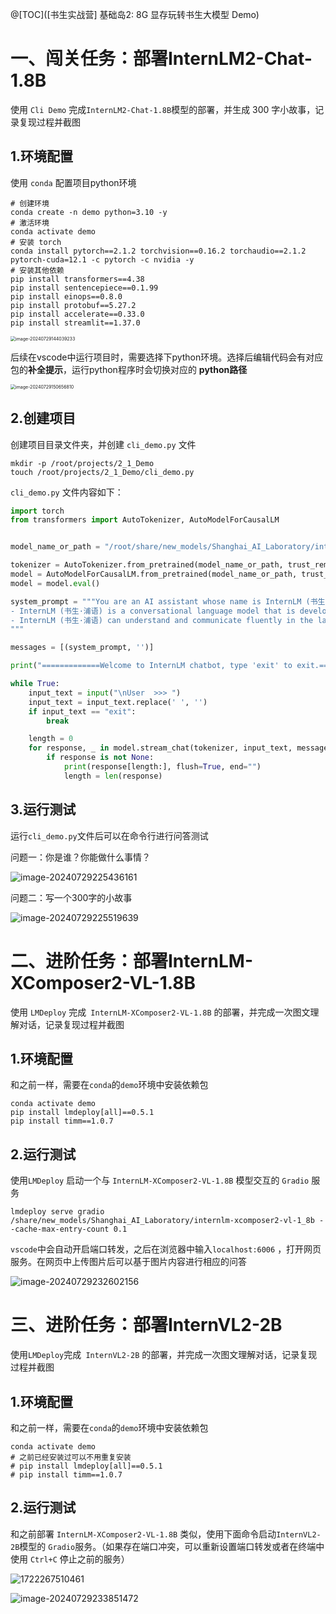 @[TOC]([书生实战营] 基础岛2: 8G 显存玩转书生大模型 Demo)

# 一、闯关任务：部署InternLM2-Chat-1.8B 

使用 `Cli Demo` 完成` InternLM2-Chat-1.8B `模型的部署，并生成 300 字小故事，记录复现过程并截图

## 1.环境配置

使用 `conda` 配置项目python环境

```shell
# 创建环境
conda create -n demo python=3.10 -y
# 激活环境
conda activate demo
# 安装 torch
conda install pytorch==2.1.2 torchvision==0.16.2 torchaudio==2.1.2 pytorch-cuda=12.1 -c pytorch -c nvidia -y
# 安装其他依赖
pip install transformers==4.38
pip install sentencepiece==0.1.99
pip install einops==0.8.0
pip install protobuf==5.27.2
pip install accelerate==0.33.0
pip install streamlit==1.37.0
```

<img src="./L1_Demo.assets/image-20240729144039233.png" alt="image-20240729144039233" style="zoom:50%;" />

后续在vscode中运行项目时，需要选择下python环境。选择后编辑代码会有对应包的**补全提示**，运行python程序时会切换对应的 **python路径**

<img src="./L1_Demo.assets/image-20240729150656810.png" alt="image-20240729150656810" style="zoom:50%;" />

## 2.创建项目

创建项目目录文件夹，并创建 `cli_demo.py` 文件

```shell
mkdir -p /root/projects/2_1_Demo
touch /root/projects/2_1_Demo/cli_demo.py
```

 `cli_demo.py` 文件内容如下：

```python
import torch
from transformers import AutoTokenizer, AutoModelForCausalLM


model_name_or_path = "/root/share/new_models/Shanghai_AI_Laboratory/internlm2-chat-1_8b"

tokenizer = AutoTokenizer.from_pretrained(model_name_or_path, trust_remote_code=True, device_map='cuda:0')
model = AutoModelForCausalLM.from_pretrained(model_name_or_path, trust_remote_code=True, torch_dtype=torch.bfloat16, device_map='cuda:0')
model = model.eval()

system_prompt = """You are an AI assistant whose name is InternLM (书生·浦语).
- InternLM (书生·浦语) is a conversational language model that is developed by Shanghai AI Laboratory (上海人工智能实验室). It is designed to be helpful, honest, and harmless.
- InternLM (书生·浦语) can understand and communicate fluently in the language chosen by the user such as English and 中文.
"""

messages = [(system_prompt, '')]

print("=============Welcome to InternLM chatbot, type 'exit' to exit.=============")

while True:
    input_text = input("\nUser  >>> ")
    input_text = input_text.replace(' ', '')
    if input_text == "exit":
        break

    length = 0
    for response, _ in model.stream_chat(tokenizer, input_text, messages):
        if response is not None:
            print(response[length:], flush=True, end="")
            length = len(response)
```

## 3.运行测试

运行`cli_demo.py`文件后可以在命令行进行问答测试

问题一：你是谁？你能做什么事情？

![image-20240729225436161](./L1_Demo.assets/image-20240729225436161.png)

问题二：写一个300字的小故事

![image-20240729225519639](./L1_Demo.assets/image-20240729225519639.png)



# 二、进阶任务：部署InternLM-XComposer2-VL-1.8B

使用 `LMDeploy` 完成` InternLM-XComposer2-VL-1.8B` 的部署，并完成一次图文理解对话，记录复现过程并截图

## 1.环境配置

和之前一样，需要在`conda`的`demo`环境中安装依赖包

```shell
conda activate demo
pip install lmdeploy[all]==0.5.1
pip install timm==1.0.7
```

## 2.运行测试

使用`LMDeploy` 启动一个与 `InternLM-XComposer2-VL-1.8B` 模型交互的 `Gradio` 服务

```shell
lmdeploy serve gradio /share/new_models/Shanghai_AI_Laboratory/internlm-xcomposer2-vl-1_8b --cache-max-entry-count 0.1
```

`vscode`中会自动开启端口转发，之后在浏览器中输入`localhost:6006` ，打开网页服务。在网页中上传图片后可以基于图片内容进行相应的问答

![image-20240729232602156](./L1_Demo.assets/image-20240729232602156.png)



# 三、进阶任务：部署InternVL2-2B

使用` LMDeploy `完成` InternVL2-2B` 的部署，并完成一次图文理解对话，记录复现过程并截图

## 1.环境配置

和之前一样，需要在`conda`的`demo`环境中安装依赖包

```shell
conda activate demo
# 之前已经安装过可以不用重复安装
# pip install lmdeploy[all]==0.5.1
# pip install timm==1.0.7
```

## 2.运行测试

和之前部署 `InternLM-XComposer2-VL-1.8B` 类似，使用下面命令启动`InternVL2-2B`模型的 `Gradio`服务。（如果存在端口冲突，可以重新设置端口转发或者在终端中使用 `Ctrl+C` 停止之前的服务）

![1722267510461](./L1_Demo.assets/1722267510461.png)

![image-20240729233851472](./L1_Demo.assets/image-20240729233851472.png)